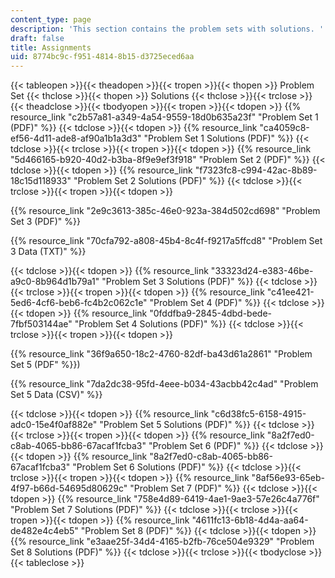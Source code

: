```yaml
---
content_type: page
description: 'This section contains the problem sets with solutions. '
draft: false
title: Assignments
uid: 8774bc9c-f951-4814-8b15-d3725eced6aa
---
```

{{< tableopen >}}{{< theadopen >}}{{< tropen >}}{{< thopen >}}
Problem Set
{{< thclose >}}{{< thopen >}}
Solutions
{{< thclose >}}{{< trclose >}}{{< theadclose >}}{{< tbodyopen >}}{{< tropen >}}{{< tdopen >}}
{{% resource_link "c2b57a81-a349-4a54-9559-18d0b635a23f" "Problem Set 1 (PDF)" %}}
{{< tdclose >}}{{< tdopen >}}
{{% resource_link "ca4059c8-ef56-4d11-ade8-af90a1b1a3d3" "Problem Set 1 Solutions (PDF)" %}}
{{< tdclose >}}{{< trclose >}}{{< tropen >}}{{< tdopen >}}
{{% resource_link "5d466165-b920-40d2-b3ba-8f9e9ef3f918" "Problem Set 2 (PDF)" %}}
{{< tdclose >}}{{< tdopen >}}
{{% resource_link "f7323fc8-c994-42ac-8b89-18c15d118933" "Problem Set 2 Solutions (PDF)" %}}
{{< tdclose >}}{{< trclose >}}{{< tropen >}}{{< tdopen >}}

{{% resource_link "2e9c3613-385c-46e0-923a-384d502cd698" "Problem Set 3 (PDF)" %}}

{{% resource_link "70cfa792-a808-45b4-8c4f-f9217a5ffcd8" "Problem Set 3 Data (TXT)" %}}

{{< tdclose >}}{{< tdopen >}}
{{% resource_link "33323d24-e383-46be-a9c0-8b964d1b79a1" "Problem Set 3 Solutions (PDF)" %}}
{{< tdclose >}}{{< trclose >}}{{< tropen >}}{{< tdopen >}}
{{% resource_link "c41ee421-5ed6-4cf6-beb6-fc4b2c062c1e" "Problem Set 4 (PDF)" %}}
{{< tdclose >}}{{< tdopen >}}
{{% resource_link "0fddfba9-2845-4dbd-bede-7fbf503144ae" "Problem Set 4 Solutions (PDF)" %}}
{{< tdclose >}}{{< trclose >}}{{< tropen >}}{{< tdopen >}}

{{% resource_link "36f9a650-18c2-4760-82df-ba43d61a2861" "Problem Set 5 (PDF" %}})

{{% resource_link "7da2dc38-95fd-4eee-b034-43acbb42c4ad" "Problem Set 5 Data (CSV)" %}}

{{< tdclose >}}{{< tdopen >}}
{{% resource_link "c6d38fc5-6158-4915-adc0-15e4f0af882e" "Problem Set 5 Solutions (PDF)" %}}
{{< tdclose >}}{{< trclose >}}{{< tropen >}}{{< tdopen >}}
{{% resource_link "8a2f7ed0-c8ab-4065-bb86-67acaf1fcba3" "Problem Set 6 (PDF)" %}}
{{< tdclose >}}{{< tdopen >}}
{{% resource_link "8a2f7ed0-c8ab-4065-bb86-67acaf1fcba3" "Problem Set 6 Solutions (PDF)" %}}
{{< tdclose >}}{{< trclose >}}{{< tropen >}}{{< tdopen >}}
{{% resource_link "8af56e93-65eb-4f97-b66d-54695d80629c" "Problem Set 7 (PDF)" %}}
{{< tdclose >}}{{< tdopen >}}
{{% resource_link "758e4d89-6419-4ae1-9ae3-57e26c4a776f" "Problem Set 7 Solutions (PDF)" %}}
{{< tdclose >}}{{< trclose >}}{{< tropen >}}{{< tdopen >}}
{{% resource_link "4611fc13-6b18-4d4a-aa64-de482e4c4eb5" "Problem Set 8 (PDF)" %}}
{{< tdclose >}}{{< tdopen >}}
{{% resource_link "e3aae25f-34d4-4165-b2fb-76ce504e9329" "Problem Set 8 Solutions (PDF)" %}}
{{< tdclose >}}{{< trclose >}}{{< tbodyclose >}}{{< tableclose >}}